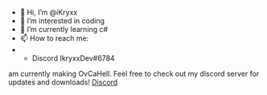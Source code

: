 - 👋 Hi, I’m @iKryxx
- 👀 I’m interested in coding
- 🌱 I’m currently learning c#
- 📫 How to reach me: 
- - Discord IkryxxDev#6784

<!---
iKryxx/iKryxx is a ✨ special ✨ repository because its `README.md` (this file) appears on your GitHub profile.
You can click the Preview link to take a look at your changes.
--->
am currently making OvCaHell. Feel free to check out my discord server for updates and downloads! [Discord](https://discord.gg/s3N8FAhxqK)
